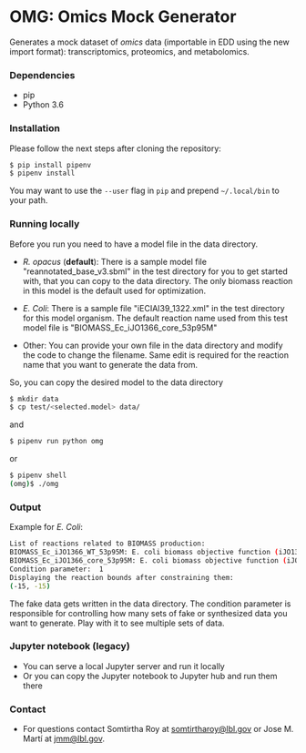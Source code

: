 # OMG: Omics Mock Generator

Generates a mock dataset of _omics_ data (importable in EDD using the new import format): transcriptomics, proteomics, and metabolomics.

### Dependencies
- pip
- Python 3.6


### Installation

Please follow the next steps after cloning the repository:
```bash
$ pip install pipenv
$ pipenv install
```
You may want to use the `--user` flag in `pip` and prepend `~/.local/bin` to your path.

### Running locally

Before you run you need to have a model file in the data directory.

 * _R. opacus_ (**default**): There is a sample model file "reannotated_base_v3.sbml" in the test directory for you to get started with, that you can copy to the data directory. The only biomass reaction in this model is the default used for optimization.

 * _E. Coli_: There is a sample file "iECIAI39_1322.xml" in the test directory for this model organism. The default reaction name used from this test model file is "BIOMASS_Ec_iJO1366_core_53p95M"

 * Other: You can provide your own file in the data directory and modify the code to change the filename. Same edit is required for the reaction name that you want to generate the data from.

So, you can copy the desired model to the data directory

```bash
$ mkdir data
$ cp test/<selected.model> data/
```
and
```bash
$ pipenv run python omg
```
or
```bash
$ pipenv shell
(omg)$ ./omg

```

### Output

Example for _E. Coli_:

```sh
List of reactions related to BIOMASS production:
BIOMASS_Ec_iJO1366_WT_53p95M: E. coli biomass objective function (iJO1366) - WT - with 53.95 GAM estimate
BIOMASS_Ec_iJO1366_core_53p95M: E. coli biomass objective function (iJO1366) - core - with 53.95 GAM estimate
Condition parameter:  1
Displaying the reaction bounds after constraining them:
(-15, -15) 
```
The fake data gets written in the data directory. The condition parameter is responsible for controlling how many sets of fake or synthesized data you want to generate. Play with it to see multiple sets of data.

### Jupyter notebook (__legacy__)
- You can serve a local Jupyter server and run it locally
- Or you can copy the Jupyter notebook to Jupyter hub and run them there

### Contact
- For questions contact Somtirtha Roy at [somtirtharoy@lbl.gov](somtirtharoy@lbl.gov) or Jose M. Martí at [jmm@lbl.gov](jmm@lbl.gov).

